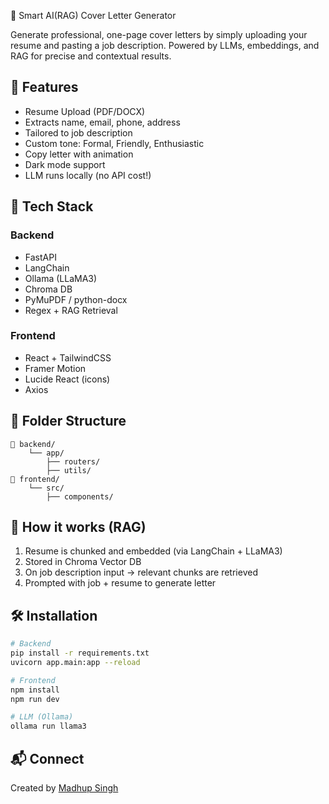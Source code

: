 🧠 Smart AI(RAG) Cover Letter Generator

Generate professional, one-page cover letters by simply uploading your resume and pasting a job description. Powered by LLMs, embeddings, and RAG for precise and contextual results.

## 🚀 Features

- Resume Upload (PDF/DOCX)
- Extracts name, email, phone, address
- Tailored to job description
- Custom tone: Formal, Friendly, Enthusiastic
- Copy letter with animation
- Dark mode support
- LLM runs locally (no API cost!)

## 🔧 Tech Stack

### Backend
- FastAPI
- LangChain
- Ollama (LLaMA3)
- Chroma DB
- PyMuPDF / python-docx
- Regex + RAG Retrieval

### Frontend
- React + TailwindCSS
- Framer Motion
- Lucide React (icons)
- Axios

## 📂 Folder Structure

```
📁 backend/
    └── app/
        ├── routers/
        ├── utils/
📁 frontend/
    └── src/
        ├── components/
```

## 🧠 How it works (RAG)
1. Resume is chunked and embedded (via LangChain + LLaMA3)
2. Stored in Chroma Vector DB
3. On job description input → relevant chunks are retrieved
4. Prompted with job + resume to generate letter

## 🛠️ Installation

```bash
# Backend
pip install -r requirements.txt
uvicorn app.main:app --reload

# Frontend
npm install
npm run dev

# LLM (Ollama)
ollama run llama3
```
## 📬 Connect

Created by [Madhup Singh](https://www.linkedin.com/in/madhup-singh-04601a283/)  